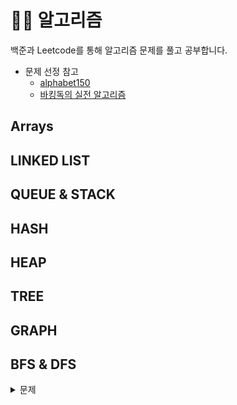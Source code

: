 # 🧙‍♀️ 알고리즘

백준과 Leetcode를 통해 알고리즘 문제를 풀고 공부합니다.

- 문제 선정 참고
  - [alphabet150](https://alphabet150.com/)
  - [바킹독의 실전 알고리즘](https://github.com/encrypted-def/basic-algo-lecture/blob/master/workbook.md)

## Arrays

## LINKED LIST

## QUEUE & STACK

## HASH

## HEAP

## TREE

## GRAPH

## BFS & DFS

<details>
<summary> 문제 </summary>

- [유기농 배추](https://www.acmicpc.net/problem/1012)
  - [슬찬](bfs_dfs/baekjoon_1012/chan_1012.py)
  - [장규]()
  - [연희](https://github.com/growing-every-day/study-log/blob/main/study/algorithms/bfs_dfs/baekjoon_1012/yeonhee_1012.py)
  - [경석]()

- [Find All Possible Recipes from Given Supplies](https://leetcode.com/problems/find-all-possible-recipes-from-given-supplies/)
  - [슬찬](bfs_dfs/leet_2115/chan_2115.py)
  - [장규]()
  - [연희](https://github.com/growing-every-day/study-log/blob/main/study/algorithms/bfs_dfs/leet_2115/yeonhee_2115.py)
  - [경석]()
  - 
## DP

## GREEDY

## RECURSION

## SORT
